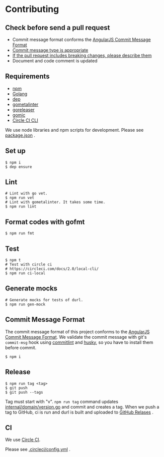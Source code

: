 # Contributing

## Check before send a pull request

* Commit message format conforms the [AngularJS Commit Message Format](https://github.com/angular/angular.js/blob/master/DEVELOPERS.md#commits)
* [Commit message type is appropriate](https://github.com/angular/angular.js/blob/master/DEVELOPERS.md#type)
* [If the pull request includes breaking changes, please describe them](https://github.com/angular/angular.js/blob/master/DEVELOPERS.md#footer)
* Document and code comment is updated

## Requirements

* [npm](https://www.npmjs.com/)
* [Golang](https://golang.org/)
* [dep](https://golang.github.io/dep/)
* [gometalinter](https://github.com/alecthomas/gometalinter)
* [goreleaser](https://goreleaser.com/)
* [gomic](https://github.com/suzuki-shunsuke/gomic)
* [Circle CI CLI](https://github.com/CircleCI-Public/circleci-cli)

We use node libraries and npm scripts for development.
Please see [package.json](https://github.com/suzuki-shunsuke/durl/blob/master/package.json) .

## Set up

```
$ npm i
$ dep ensure
```

## Lint

```
# Lint with go vet.
$ npm run vet
# Lint with gometalinter. It takes some time.
$ npm run lint
```

## Format codes with gofmt

```
$ npm run fmt
```

## Test

```
$ npm t
# Test with circle ci
# https://circleci.com/docs/2.0/local-cli/
$ npm run ci-local
```

## Generate mocks

```
# Generate mocks for tests of durl.
$ npm run gen-mock
```

## Commit Message Format

The commit message format of this project conforms to the [AngularJS Commit Message Format](https://github.com/angular/angular.js/blob/master/DEVELOPERS.md#commits).
We validate the commit message with git's `commit-msg` hook using [commitlint](http://marionebl.github.io/commitlint/#/) and [husky](https://www.npmjs.com/package/husky), so you have to install them before commit.

```
$ npm i
```

## Release

```
$ npm run tag <tag>
$ git push
$ git push --tags
```

Tag must start with "v".
`npm run tag` command updates [internal/domain/version.go](https://github.com/suzuki-shunsuke/durl/blob/master/internal/domain/version.go) and commit and creates a tag.
When we push a tag to GitHub, ci is run and durl is built and uploaded to [GitHub Relases](https://github.com/suzuki-shunsuke/durl/releases) .

## CI

We use [Circle CI](https://circleci.com/gh/suzuki-shunsuke/durl).

Please see [.circleci/config.yml](https://github.com/suzuki-shunsuke/durl/blob/master/.circleci/config.yml) .
